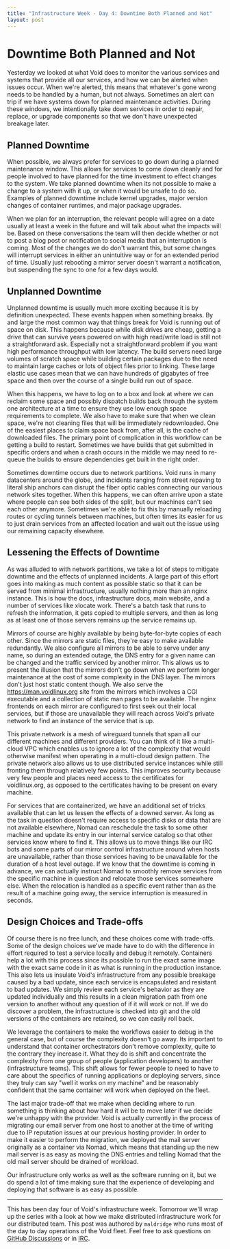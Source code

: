 ```yaml
---
title: "Infrastructure Week - Day 4: Downtime Both Planned and Not"
layout: post
---
```


# Downtime Both Planned and Not

Yesterday we looked at what Void does to monitor the various services
and systems that provide all our services, and how we can be alerted
when issues occur.  When we're alerted, this means that whatever's
gone wrong needs to be handled by a human, but not always.  Sometimes
an alert can trip if we have systems down for planned maintenance
activities.  During these windows, we intentionally take down services
in order to repair, replace, or upgrade components so that we don't
have unexpected breakage later.

## Planned Downtime

When possible, we always prefer for services to go down during a
planned maintenance window.  This allows for services to come down
cleanly and for people involved to have planned for the time
investment to effect changes to the system.  We take planned downtime
when its not possible to make a change to a system with it up, or when
it would be unsafe to do so.  Examples of planned downtime include
kernel upgrades, major version changes of container runtimes, and
major package upgrades.

When we plan for an interruption, the relevant people will agree on a
date usually at least a week in the future and will talk about what
the impacts will be.  Based on these conversations the team will then
decide whether or not to post a blog post or notification to social
media that an interruption is coming.  Most of the changes we do don't
warrant this, but some changes will interrupt services in either an
unintuitive way or for an extended period of time.  Usually just
rebooting a mirror server doesn't warrant a notification, but
suspending the sync to one for a few days would.

## Unplanned Downtime

Unplanned downtime is usually much more exciting because it is by
definition unexpected.  These events happen when something breaks.  By
and large the most common way that things break for Void is running
out of space on disk.  This happens because while disk drives are
cheap, getting a drive that can survive years powered on with high
read/write load is still not a straightforward ask.  Especially not a
straightforward problem if you want high performance throughput with
low latency.  The build servers need large volumes of scratch space
while building certain packages due to the need to maintain large
caches or lots of object files prior to linking.  These large elastic
use cases mean that we can have hundreds of gigabytes of free space
and then over the course of a single build run out of space.

When this happens, we have to log on to a box and look at where we can
reclaim some space and possibly dispatch builds back through the
system one architecture at a time to ensure they use low enough space
requirements to complete.  We also have to make sure that when we
clean space, we're not cleaning files that will be immediately
redownloaded.  One of the easiest places to claim space back from,
after all, is the cache of downloaded files.  The primary point of
complication in this workflow can be getting a build to restart.
Sometimes we have builds that get submitted in specific orders and
when a crash occurs in the middle we may need to re-queue the builds
to ensure dependencies get built in the right order.

Sometimes downtime occurs due to network partitions.  Void runs in
many datacenters around the globe, and incidents ranging from street
repaving to literal ship anchors can disrupt the fiber optic cables
connecting our various network sites together.  When this happens, we
can often arrive upon a state where people can see both sides of the
split, but our machines can't see each other anymore.  Sometimes we're
able to fix this by manually reloading routes or cycling tunnels
between machines, but often times its easier for us to just drain
services from an affected location and wait out the issue using our
remaining capacity elsewhere.

## Lessening the Effects of Downtime

As was alluded to with network partitions, we take a lot of steps to
mitigate downtime and the effects of unplanned incidents.  A large
part of this effort goes into making as much content as possible
static so that it can be served from minimal infrastructure, usually
nothing more than an nginx instance.  This is how the docs,
infrastructure docs, main website, and a number of services like
xlocate work.  There's a batch task that runs to refresh the
information, it gets copied to multiple servers, and then as long as
at least one of those servers remains up the service remains up.

Mirrors of course are highly available by being byte-for-byte copies
of each other.  Since the mirrors are static files, they're easy to
make available redundantly.  We also configure all mirrors to be able
to serve under any name, so during an extended outage, the DNS entry
for a given name can be changed and the traffic serviced by another
mirror.  This allows us to present the illusion that the mirrors don't
go down when we perform longer maintenance at the cost of some
complexity in the DNS layer.  The mirrors don't just host static
content though.  We also serve the <https://man.voidlinux.org> site
from the mirrors which involves a CGI executable and a collection of
static man pages to be available.  The nginx frontends on each mirror
are configured to first seek out their local services, but if those
are unavailable they will reach across Void's private network to find an
instance of the service that is up.

This private network is a mesh of wireguard tunnels that span all our
different machines and different providers.  You can think of it like
a multi-cloud VPC which enables us to ignore a lot of the complexity
that would otherwise manifest when operating in a multi-cloud design
pattern.  The private network also allows us to use distributed service
instances while still fronting them through relatively few points.
This improves security because very few people and places need access
to the certificates for voidlinux.org, as opposed to the certificates
having to be present on every machine.

For services that are containerized, we have an additional set of
tricks available that can let us lessen the effects of a downed
server.  As long as the task in question doesn't require access to
specific disks or data that are not available elsewhere, Nomad can
reschedule the task to some other machine and update its entry in our
internal service catalog so that other services know where to find it.
This allows us to move things like our IRC bots and some parts of our
mirror control infrastructure around when hosts are unavailable,
rather than those services having to be unavailable for the duration
of a host level outage.  If we know that the downtime is coming in
advance, we can actually instruct Nomad to smoothly remove services
from the specific machine in question and relocate those services
somewhere else.  When the relocation is handled as a specific event
rather than as the result of a machine going away, the service
interruption is measured in seconds.

## Design Choices and Trade-offs

Of course there is no free lunch, and these choices come with
trade-offs.  Some of the design choices we've made have to do with the
difference in effort required to test a service locally and debug it
remotely.  Containers help a lot with this process since its possible
to run the exact same image with the exact same code in it as what is
running in the production instance.  This also lets us insulate Void's
infrastructure from any possible breakage caused by a bad update,
since each service is encapsulated and resistant to bad updates.  We
simply review each service's behavior as they are updated individually
and this results in a clean migration path from one version to another
without any question of if it will work or not.  If we do discover a
problem, the infrastructure is checked into git and the old versions
of the containers are retained, so we can easily roll back.

We leverage the containers to make the workflows easier to debug in
the general case, but of course the complexity doesn't go away.  Its
important to understand that container orchestrators don't remove
complexity, quite to the contrary they increase it.  What they do is
shift and concentrate the complexity from one group of people
(application developers) to another (infrastructure teams).  This
shift allows for fewer people to need to have to care about the
specifics of running applications or deploying servers, since they
truly can say "well it works on my machine" and be reasonably
confident that the same container will work when deployed on the
fleet.

The last major trade-off that we make when deciding where to run
something is thinking about how hard it will be to move later if we
decide we're unhappy with the provider.  Void is actually currently in
the process of migrating our email server from one host to another at
the time of writing due to IP reputation issues at our previous
hosting provider.  In order to make it easier to perform the
migration, we deployed the mail server originally as a container via
Nomad, which means that standing up the new mail server is as easy as
moving the DNS entries and telling Nomad that the old mail server
should be drained of workload.

Our infrastructure only works as well as the software running on it,
but we do spend a lot of time making sure that the experience of
developing and deploying that software is as easy as possible.

---

This has been day four of Void's infrastructure week.  Tomorrow we'll
wrap up the series with a look at how we make distributed
infrastructure work for our distributed team.  This post was authored
by `maldridge` who runs most of the day to day operations of the Void
fleet.  Feel free to ask questions on [GitHub
Discussions](https://github.com/void-linux/void-packages/discussions/45140)
or in [IRC](https://web.libera.chat/?nick=Guest?#voidlinux).
